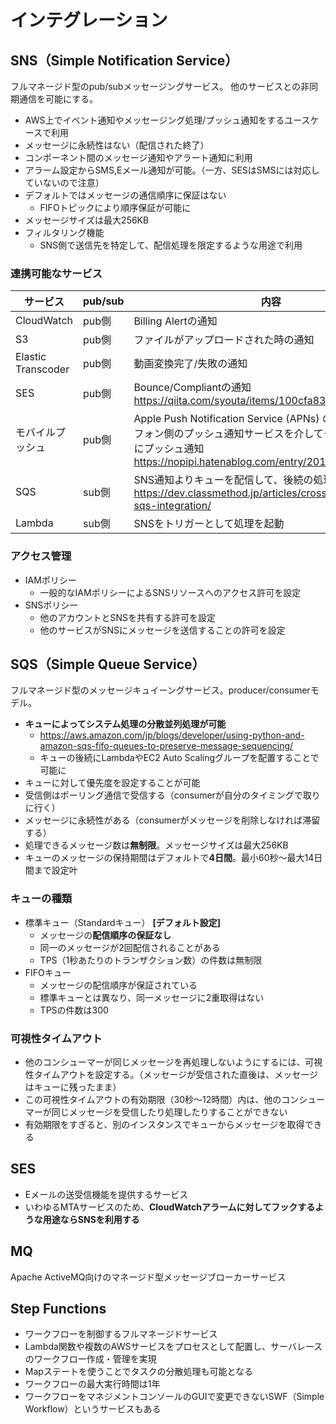 # インテグレーション

## SNS（Simple Notification Service）
フルマネージド型のpub/subメッセージングサービス。
他のサービスとの非同期通信を可能にする。

* AWS上でイベント通知やメッセージング処理/プッシュ通知をするユースケースで利用
* メッセージに永続性はない（配信された終了）
* コンポーネント間のメッセージ通知やアラート通知に利用
* アラーム設定からSMS,Eメール通知が可能。（一方、SESはSMSには対応していないので注意）
* デフォルトではメッセージの通信順序に保証はない
  + FIFOトピックにより順序保証が可能に
* メッセージサイズは最大256KB
* フィルタリング機能
  + SNS側で送信先を特定して、配信処理を限定するような用途で利用

### 連携可能なサービス

| サービス | pub/sub | 内容 |
| --- | --- | --- |
| CloudWatch | pub側 | Billing Alertの通知 |
| S3 | pub側 | ファイルがアップロードされた時の通知 |
| Elastic Transcoder | pub側 | 動画変換完了/失敗の通知 |
| SES | pub側 | Bounce/Compliantの通知<br>https://qiita.com/syouta/items/100cfa835c51c3ca7328  |
| モバイルプッシュ | pub側 | Apple Push Notification Service (APNs) のようなスマートフォン側のプッシュ通知サービスを介してモバイルデバイスにプッシュ通知<br>https://nopipi.hatenablog.com/entry/2019/02/17/024158 |
| SQS | sub側 | SNS通知よりキューを配信して、後続の処理を実行<br>https://dev.classmethod.jp/articles/cross-account-sns-sqs-integration/ |
| Lambda | sub側 | SNSをトリガーとして処理を起動 |

### アクセス管理
* IAMポリシー
  + 一般的なIAMポリシーによるSNSリソースへのアクセス許可を設定
* SNSポリシー
  + 他のアカウントとSNSを共有する許可を設定
  + 他のサービスがSNSにメッセージを送信することの許可を設定

## SQS（Simple Queue Service）
フルマネージド型のメッセージキュイーングサービス。producer/consumerモデル。

* **キューによってシステム処理の分散並列処理が可能**
  - https://aws.amazon.com/jp/blogs/developer/using-python-and-amazon-sqs-fifo-queues-to-preserve-message-sequencing/
  - キューの後続にLambdaやEC2 Auto Scalingグループを配置することで可能に
* キューに対して優先度を設定することが可能
* 受信側はポーリング通信で受信する（consumerが自分のタイミングで取りに行く）
* メッセージに永続性がある（consumerがメッセージを削除しなければ滞留する）
* 処理できるメッセージ数は**無制限**。メッセージサイズは最大256KB
* キューのメッセージの保持期間はデフォルトで**4日間**。最小60秒〜最大14日間まで設定叶

### キューの種類
* 標準キュー（Standardキュー） **[デフォルト設定]**
  - メッセージの**配信順序の保証なし**
  - 同一のメッセージが2回配信されることがある
  - TPS（1秒あたりのトランザクション数）の件数は無制限
* FIFOキュー
  - メッセージの配信順序が保証されている
  - 標準キューとは異なり、同一メッセージに2重取得はない
  - TPSの件数は300

### 可視性タイムアウト
* 他のコンシューマーが同じメッセージを再処理しないようにするには、可視性タイムアウトを設定する。（メッセージが受信された直後は、メッセージはキューに残ったまま）
* この可視性タイムアウトの有効期限（30秒〜12時間）内は、他のコンシューマーが同じメッセージを受信したり処理したりすることができない
* 有効期限をすぎると、別のインスタンスでキューからメッセージを取得できる

## SES
* Eメールの送受信機能を提供するサービス
* いわゆるMTAサービスのため、**CloudWatchアラームに対してフックするような用途ならSNSを利用する**

## MQ
Apache ActiveMQ向けのマネージド型メッセージブローカーサービス

## Step Functions
* ワークフローを制御するフルマネージドサービス
* Lambda関数や複数のAWSサービスをプロセスとして配置し、サーバレースのワークフロー作成・管理を実現
* Mapステートを使うことでタスクの分散処理も可能となる
* ワークフローの最大実行時間は1年
* ワークフローをマネジメントコンソールのGUIで変更できないSWF（Simple Workflow）というサービスもある
